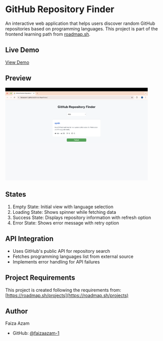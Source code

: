 # GitHub Repository Finder

An interactive web application that helps users discover random GitHub repositories based on programming languages. This project is part of the frontend learning path from [roadmap.sh](https://roadmap.sh/frontend).

## Live Demo
[View Demo](https://faizaazam-1.github.io/GitHub-RepoFinder/)

## Preview
<img src="./img/RepoFinder-preview.png" alt="GitHub Repository Finder Preview" width="450px">

## States
1. Empty State: Initial view with language selection
2. Loading State: Shows spinner while fetching data
3. Success State: Displays repository information with refresh option
4. Error State: Shows error message with retry option

## API Integration
- Uses GitHub's public API for repository search
- Fetches programming languages list from external source
- Implements error handling for API failures

## Project Requirements
This project is created following the requirements from:
[https://roadmap.sh/projects](https://roadmap.sh/projects)

## Author
Faiza Azam
- GitHub: [@faizaazam-1](https://github.com/faizaazam-1)




